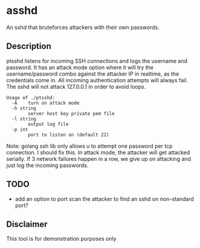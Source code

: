 # asshd
An sshd that bruteforces attackers with their own passwords.

## Description
ptsshd listens for incoming SSH connections and logs the username and password.  It has an attack mode option where it will try the username/password combo against the attacker IP in realtime, as the credentials come in.  All incoming authentication attempts will always fail.  The sshd will not attack 127.0.0.1 in order to avoid loops.

```
Usage of ./ptsshd:
  -A	turn on attack mode
  -h string
    	server host key private pem file
  -l string
    	output log file
  -p int
    	port to listen on (default 22)
```

Note: golang ssh lib only allows u to attempt one password per tcp connection.  I should fix this.
In attack mode, the attacker will get attacked serially.  If 3 network failures happen in a row, we give up on attacking and just log the incoming passwords.

## TODO
- add an option to port scan the attacker to find an sshd on non-standard port?

## Disclaimer
This tool is for demonstration purposes only
